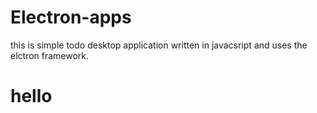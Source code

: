 # Electron-apps
this is simple todo desktop application written in javacsript and uses the elctron framework. 
<h1>hello</h1>
